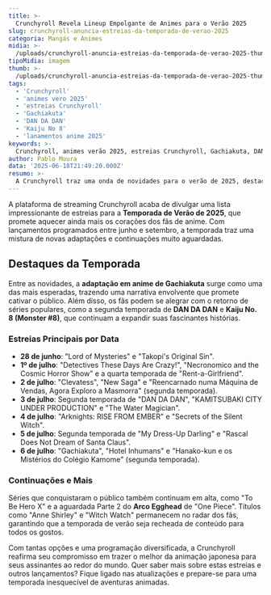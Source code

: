 ```yaml
---
title: >-
  Crunchyroll Revela Lineup Empolgante de Animes para o Verão 2025
slug: crunchyroll-anuncia-estreias-da-temporada-de-verao-2025
categoria: Mangás e Animes
midia: >-
  /uploads/crunchyroll-anuncia-estreias-da-temporada-de-verao-2025-thumb.webp
tipoMidia: imagem
thumb: >-
  /uploads/crunchyroll-anuncia-estreias-da-temporada-de-verao-2025-thumb.webp
tags:
  - 'Crunchyroll'
  - 'animes vero 2025'
  - 'estreias Crunchyroll'
  - 'Gachiakuta'
  - 'DAN DA DAN'
  - 'Kaiju No 8'
  - 'lanamentos anime 2025'
keywords: >-
  Crunchyroll, animes verão 2025, estreias Crunchyroll, Gachiakuta, DAN DA DAN, Kaiju No. 8, lançamentos anime 2025
author: Pablo Moura
data: '2025-06-18T21:49:20.000Z'
resumo: >-
  A Crunchyroll traz uma onda de novidades para o verão de 2025, destacando a estreia do aguardado Gachiakuta e novas temporadas de sucessos como DAN DA DAN e Kaiju No. 8.
---
```


A plataforma de streaming Crunchyroll acaba de divulgar uma lista impressionante de estreias para a **Temporada de Verão de 2025**, que promete aquecer ainda mais os corações dos fãs de anime. Com lançamentos programados entre junho e setembro, a temporada traz uma mistura de novas adaptações e continuações muito aguardadas. 

## Destaques da Temporada

Entre as novidades, a **adaptação em anime de Gachiakuta** surge como uma das mais esperadas, trazendo uma narrativa envolvente que promete cativar o público. Além disso, os fãs podem se alegrar com o retorno de séries populares, como a segunda temporada de **DAN DA DAN** e **Kaiju No. 8 (Monster #8)**, que continuam a expandir suas fascinantes histórias.

### Estreias Principais por Data

- **28 de junho**: "Lord of Mysteries" e "Takopi's Original Sin".
- **1º de julho**: "Detectives These Days Are Crazy!", "Necronomico and the Cosmic Horror Show" e a quarta temporada de "Rent-a-Girlfriend".
- **2 de julho**: "Clevatess", "New Saga" e "Reencarnado numa Máquina de Vendas, Agora Exploro a Masmorra" (segunda temporada).
- **3 de julho**: Segunda temporada de "DAN DA DAN", "KAMITSUBAKI CITY UNDER PRODUCTION" e "The Water Magician".
- **4 de julho**: "Arknights: RISE FROM EMBER" e "Secrets of the Silent Witch".
- **5 de julho**: Segunda temporada de "My Dress-Up Darling" e "Rascal Does Not Dream of Santa Claus".
- **6 de julho**: "Gachiakuta", "Hotel Inhumans" e "Hanako-kun e os Mistérios do Colégio Kamome" (segunda temporada).

### Continuações e Mais

Séries que conquistaram o público também continuam em alta, como "To Be Hero X" e a aguardada Parte 2 do **Arco Egghead** de "One Piece". Títulos como "Anne Shirley" e "Witch Watch" permanecem no radar dos fãs, garantindo que a temporada de verão seja recheada de conteúdo para todos os gostos.

Com tantas opções e uma programação diversificada, a Crunchyroll reafirma seu compromisso em trazer o melhor da animação japonesa para seus assinantes ao redor do mundo. Quer saber mais sobre estas estreias e outros lançamentos? Fique ligado nas atualizações e prepare-se para uma temporada inesquecível de aventuras animadas.